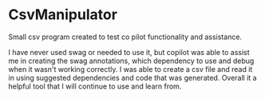 # CsvManipulator
Small csv program created to test co pilot functionality and assistance.

I have never used swag or needed to use it, but copilot was able to assist me in creating the swag annotations, which
dependency to use and debug when it wasn't working correctly. I was able to create a csv file and read it in using suggested
dependencies and code that was generated. Overall it a helpful tool that I will continue to use and learn from.


